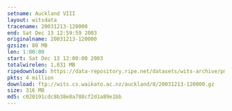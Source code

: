```yaml
---
setname: Auckland VIII
layout: witsdata
tracename: 20031213-120000
end: Sat Dec 13 12:59:59 2003
originalname: 20031213-120000
gzsize: 80 MB
len: 1:00:00
start: Sat Dec 13 12:00:00 2003
totalwirelen: 1,831 MB
ripedownload: https://data-repository.ripe.net/datasets/wits-archive/pma/long/auck/8//20031213-120000.gz
pkts: 4 million
download: ftp://wits.cs.waikato.ac.nz/auckland/8/20031213-120000.gz
size: 316 MB
md5: c020191cdc8b38e8a788cf2d1a89e1bb
---
```

